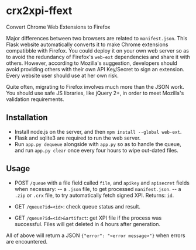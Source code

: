 # crx2xpi-ffext
Convert Chrome Web Extensions to Firefox

Major differences between two browsers are related to `manifest.json`. This Flask website automatically converts it to make Chrome extensions compatibble with Firefox. You could deploy it on your own web server so as to avoid the redundancy of Firefox's `web-ext` dependencies and share it with others. However, according to Mozilla's suggestion, developers should avoid providing others with their own API Key/Secret to sign an extension. Every website user should use at her own risk.

Quite often, migrating to Firefox involves much more than the JSON work. You should use safe JS libraries, like jQuery 2+, in order to meet Mozilla's validation requirements.

## Installation

- Install node.js on the server, and then `npm install --global web-ext`.
- Flask and sqlite3 are required to run the web server.
- Run `app.py dequeue` alongside with `app.py` so as to handle the queue, and run `app.py clear` once every four hours to wipe out-dated files.


## Usage

- POST `/queue` with a file field called `file`, and `apikey` and `apisecret` fields when necessary:
	-- a `.json` file, to get processed `manifest.json`.
	-- a `.zip` or `.crx` file, to try automatically fetch signed XPI.
	Returns: `id`.

- GET `/queue?id=<id>`: check queue status and result.

- GET `/queue?id=<id>&artifact`: get XPI file if the process was successful. Files will get deleted in 4 hours after generation.

All of above will return a JSON `{"error": "<error message>"}` when errors are encountered.
